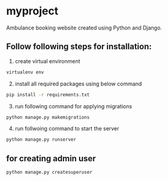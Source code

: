 # myproject
Ambulance booking website created using Python and Django.


## Follow following steps for installation:

1. create virtual environment
```bash
virtualenv env
```
2. install all required packages using below command
```bash
pip install -r requirements.txt
```
3. run following command for applying migrations
```bash
python manage.py makemigrations
```
4. run follwoing command to start the server
```bash
python manage.py runserver
```

## for creating admin user

```bash
python manage.py createsuperuser
```
